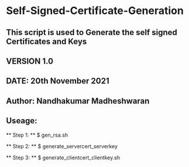 # Self-Signed-Certificate-Generation

## This script is used to Generate the self signed Certificates and Keys
## 
 
## VERSION 1.0
## DATE: 20th November 2021
## Author: Nandhakumar Madheshwaran


## Useage:  
** Step 1: **
           $ gen_rsa.sh <common name>

** Step 2: **
           $ generate_servercert_serverkey <common name>

** Step 3: **
           $ generate_clientcert_clientkey.sh <common name>
  
